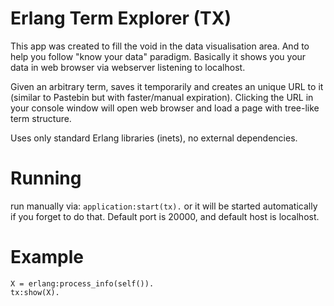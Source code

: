 # Erlang Term Explorer (TX)

This app was created to fill the void in the data visualisation area. And to 
help you follow "know your data" paradigm. Basically it shows you your data in 
web browser via webserver listening to localhost. 

Given an arbitrary term, saves it temporarily and creates an unique 
URL to it (similar to Pastebin but with faster/manual expiration). Clicking the
URL in your console window will open web browser and load a page with tree-like 
term structure.

Uses only standard Erlang libraries (inets), no external dependencies.

# Running

run manually via: `application:start(tx).` or it will be started automatically
if you forget to do that. Default port is 20000, and default host is localhost.

# Example

    X = erlang:process_info(self()).
    tx:show(X). 

